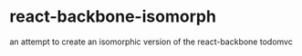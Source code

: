 react-backbone-isomorph
=======================

an attempt to create an isomorphic version of the react-backbone todomvc
